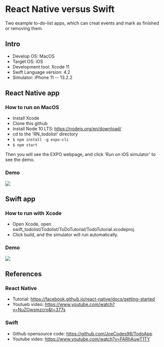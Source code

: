 # React Native versus Swift
Two example to-do-list apps, which can creat events and mark as finished or removing them.

## Intro
- Develop OS: MacOS
- Target OS: iOS
- Development tool: Xcode 11
- Swift Language version: 4.2
- Simulator: iPhone 11 -- 13.2.2

## React Native app
### How to run on MacOS
- Install Xcode
- Clone this github
- Install Node 10 LTS: https://nodejs.org/en/download/ 
- cd to the 'RN_todolist' directory
- ```$ npm install -g expo-cli```
- ```$ npm start```

Then you will see the EXPO webpage, and click 'Run on iOS simulator' to see the demo.

### Demo
<img src="https://github.com/TingyiZhang/To-Do-List-app-on-React-Native-and-Swift/blob/master/RN_todolist/react_demo.gif">

## Swift app
### How to run with Xcode
- Open Xcode, open swift_todolist/Todolist/ToDoTutorial/TodoTutorial.xcodeproj.
- Click build, and the simulator will run automatically.

### Demo
<img src="https://github.com/TingyiZhang/To-Do-List-app-on-React-Native-and-Swift/blob/master/Swift_todolist/swift_demo.gif">

## References
### React Native
- Tutorial: https://facebook.github.io/react-native/docs/getting-started
- Youtueb video: https://www.youtube.com/watch?v=NuZOwsmzcro&t=377s

### Swift
- Github opensource code: https://github.com/JoeCodes98/TodoApp
- Youtube video: https://www.youtube.com/watch?v=FARhAuwT1TY
